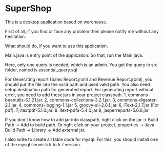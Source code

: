 # SuperShop
This is a desktop application based on warehouse.

First of all, if you find or face any problem then please notify me without any hesitation.

What should do, if you want to use this application.

Main.java is entry point of the application. So that, run the Main.java.

Here, only one query is needed, which is an admin. You get the query in src folder, named is essential_query.sql

For Generating report (Sales Report.jrxml and Revenue Report.jrxml), you should put the file into the valid path and used valid path. You also need setup destination path 
for generated report. For generating report without error, you need to add these jars in your project classpath.
1, commons-beanutils-5.1.21.jar. 2, commons-collections-3.2.1.jar. 3, commons-digester-2.1.jar. 4, commons-logging-1.1.jar
5, groovy-all-2.0.1.jar. 6, iText-2.1.7.jar (For pdf). 7, itextpdf-5.1.0.jar. 8. itext-pdfa-5.4.0.jar
9, jasperreports-5.6.0.jar

If you don't know how to add jar into classpath, right click on the jar -> Build Path -> Add to build path.
Or right click on your project, properties -> Java Build Path -> Library -> Add external jar.

I also write to create all table code for mysql. For this, you should install one of the mysql server 5.5 to 5.7 version.

